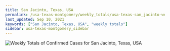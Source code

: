 ```yaml
---
title: San Jacinto, Texas, USA
permalink: /usa-texas-montgomery/weekly_totals/usa-texas-san_jacinto-weekly_totals.html
last_updated: Sep 10, 2021
keywords: ["San Jacinto, Texas, USA", "weekly totals"]
sidebar: usa-texas-montgomery_sidebar
---
```


![Weekly Totals of Confirmed Cases for San Jacinto, Texas, USA](/covid_tracker/images/graphs/usa-texas-san_jacinto-weekly_totals_graph.png)
